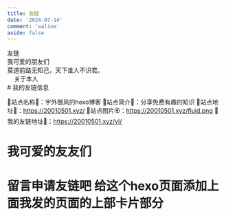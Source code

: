 ```yaml
---
title: 友链
date: '2024-07-14'
comment: 'waline'
aside: false
---
```

<div class="author-content author-content-item single" style="background:url(https://t.alcy.cc/pc/) center /cover no-repeat!important">
    <div class="card-content">
      <div class="author-content-item-tips">友链</div>
      <span class="author-content-item-title">我可爱的朋友们</span>
      <div class="content-bottom">
        <div class="tips">莫道前路无知己，天下谁人不识君。</div>
      </div>
      <div class="banner-button-group">
        <a class="banner-button" style="padding: 8px 12px;color: var(--anzhiyu-white);" onclick="pjax.loadUrl(&quot;/about&quot;)" data-pjax-state="">
          <i class="anzhiyufont anzhiyu-icon-arrow-circle-right" style="font-size:22px;margin-right:.25rem"></i>
          <span class="banner-button-text">关于本人</span>
        </a>
      </div>
    </div>
  </div>
# 我的友链信息

🌵站点名称🌺：宇外御风的hexo博客
🌲站点简介🌸：分享免费有趣的知识
🌳站点地址🌼：https://20010501.xyz/
🌴站点图片🏵️：https://20010501.xyz/fluid.png
🌿我的友链地址🌻：https://20010501.xyz/yl/

# 我可爱的友友们
<head>
  <!-- ... -->
  <script src="/js/main.min.js"></script>
  <!-- ... -->
</head>
<body>
  <!-- ... -->
  <div id="qexo-friend-link"></div>
  <script>
    loadQexoFriends({
        id: "qexo-friend-link",
        url: "https://hexoadmin.20010501.xyz",
    })
  </script>
</body>

# 留言申请友链吧       给这个hexo页面添加上面我发的页面的上部卡片部分